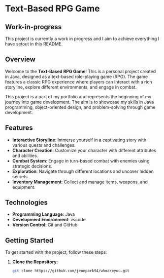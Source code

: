 # Text-Based RPG Game

## Work-in-progress

This project is currently a work in progress and I aim to achieve everything I have setout in this README.

## Overview

Welcome to the **Text-Based RPG Game**! This is a personal project created in Java, designed as a text-based role-playing game (RPG). The game features a classic RPG experience where players can interact with a rich storyline, explore different environments, and engage in combat.

This project is a part of my portfolio and represents the beginning of my journey into game development. The aim is to showcase my skills in Java programming, object-oriented design, and problem-solving through game development.

## Features

- **Interactive Storyline**: Immerse yourself in a captivating story with various quests and challenges.
- **Character Creation**: Customize your character with different attributes and abilities.
- **Combat System**: Engage in turn-based combat with enemies using strategic decisions.
- **Exploration**: Navigate through different locations and uncover hidden secrets.
- **Inventory Management**: Collect and manage items, weapons, and equipment.

## Technologies

- **Programming Language**: Java
- **Development Environment**: vscode
- **Version Control**: Git and GitHub

## Getting Started

To get started with the project, follow these steps:

1. **Clone the Repository**:
   ```bash
   git clone https://github.com/jeonpark94/whoareyou.git